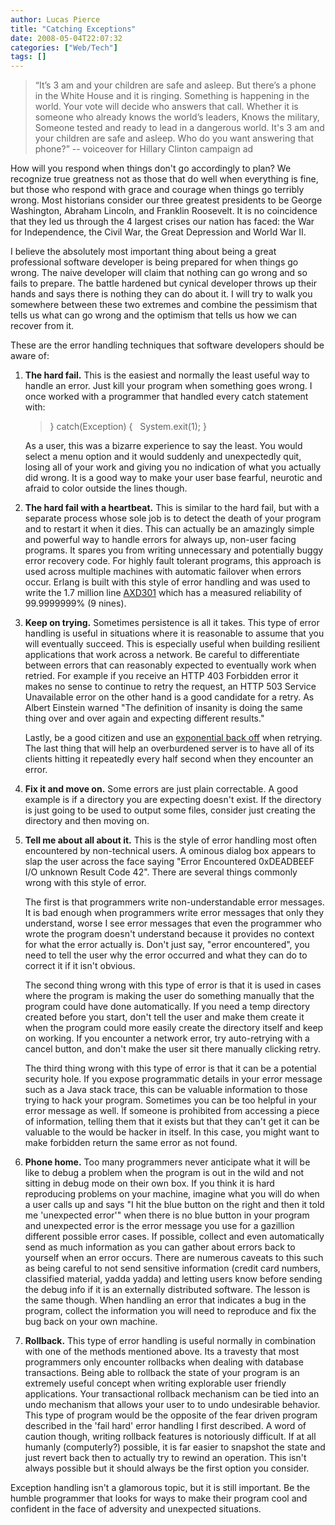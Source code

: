 ```yaml
---
author: Lucas Pierce
title: "Catching Exceptions"
date: 2008-05-04T22:07:32
categories: ["Web/Tech"]
tags: []
---
```


> “It’s 3 am and your children are safe and asleep.
> But there’s a phone in the White House and it is ringing.
> Something is happening in the world.
> Your vote will decide who answers that call.
> Whether it is someone who already knows the world’s leaders,
> Knows the military,
> Someone tested and ready to lead in a dangerous world.
> It's 3 am and your children are safe and asleep.
> Who do you want answering that phone?”
> -- voiceover for Hillary Clinton campaign ad

How will you respond when things don't go accordingly to plan? We recognize true greatness not as those that do well when everything is fine, but those who respond with grace and courage when things go terribly wrong. Most historians consider our three greatest presidents to be George Washington, Abraham Lincoln, and Franklin Roosevelt. It is no coincidence that they led us through the 4 largest crises our nation has faced: the War for Independence, the Civil War, the Great Depression and World War II.

I believe the absolutely most important thing about being a great professional software developer is being prepared for when things go wrong. The naive developer will claim that nothing can go wrong and so fails to prepare. The battle hardened but cynical developer throws up their hands and says there is nothing they can do about it. I will try to walk you somewhere between these two extremes and combine the pessimism that tells us what can go wrong and the optimism that tells us how we can recover from it.

These are the error handling techniques that software developers should be aware of:

1. **The hard fail.** This is the easiest and normally the least useful way to handle an error. Just kill your program when something goes wrong. I once worked with a programmer that handled every catch statement with:
   > } catch(Exception) {
   >   System.exit(1);
   > }

   As a user, this was a bizarre experience to say the least. You would select a menu option and it would suddenly and unexpectedly quit, losing all of your work and giving you no indication of what you actually did wrong. It is a good way to make your user base fearful, neurotic and afraid to color outside the lines though.
2. **The hard fail with a heartbeat.** This is similar to the hard fail, but with a separate process whose sole job is to detect the death of your program and to restart it when it dies. This can actually be an amazingly simple and powerful way to handle errors for always up, non-user facing programs. It spares you from writing unnecessary and potentially buggy error recovery code. For highly fault tolerant programs, this approach is used across multiple machines with automatic failover when errors occur. Erlang is built with this style of error handling and was used to write the 1.7 million line [AXD301](http://wadler.blogspot.com/2005/05/concurrency-oriented-programming-in.html) which has a measured reliability of 99.9999999% (9 nines).
3. **Keep on trying.** Sometimes persistence is all it takes. This type of error handling is useful in situations where it is reasonable to assume that you will eventually succeed. This is especially useful when building resilient applications that work across a network. Be careful to differentiate between errors that can reasonably expected to eventually work when retried. For example if you receive an HTTP 403 Forbidden error it makes no sense to continue to retry the request, an HTTP 503 Service Unavailable error on the other hand is a good candidate for a retry. As Albert Einstein warned "The definition of insanity is doing the same thing over and over again and expecting different results."

   Lastly, be a good citizen and use an [exponential back off](http://en.wikipedia.org/wiki/Exponential_backoff) when retrying. The last thing that will help an overburdened server is to have all of its clients hitting it repeatedly every half second when they encounter an error.
4. **Fix it and move on.** Some errors are just plain correctable. A good example is if a directory you are expecting doesn't exist. If the directory is just going to be used to output some files, consider just creating the directory and then moving on.
5. **Tell me about all about it.** This is the style of error handling most often encountered by non-technical users. A ominous dialog box appears to slap the user across the face saying "Error Encountered 0xDEADBEEF I/O unknown Result Code 42". There are several things commonly wrong with this style of error.

   The first is that programmers write non-understandable error messages. It is bad enough when programmers write error messages that only they understand, worse I see error messages that even the programmer who wrote the program doesn't understand because it provides no context for what the error actually is. Don't just say, "error encountered", you need to tell the user why the error occurred and what they can do to correct it if it isn't obvious.

   The second thing wrong with this type of error is that it is used in cases where the program is making the user do something manually that the program could have done automatically. If you need a temp directory created before you start, don't tell the user and make them create it when the program could more easily create the directory itself and keep on working. If you encounter a network error, try auto-retrying with a cancel button, and don't make the user sit there manually clicking retry.

   The third thing wrong with this type of error is that it can be a potential security hole. If you expose programmatic details in your error message such as a Java stack trace, this can be valuable information to those trying to hack your program. Sometimes you can be too helpful in your error message as well. If someone is prohibited from accessing a piece of information, telling them that it exists but that they can't get it can be valuable to the would be hacker in itself. In this case, you might want to make forbidden return the same error as not found.
6. **Phone home.** Too many programmers never anticipate what it will be like to debug a problem when the program is out in the wild and not sitting in debug mode on their own box. If you think it is hard reproducing problems on your machine, imagine what you will do when a user calls up and says "I hit the blue button on the right and then it told me 'unexpected error'" when there is no blue button in your program and unexpected error is the error message you use for a gazillion different possible error cases. If possible, collect and even automatically send as much information as you can gather about errors back to yourself when an error occurs. There are numerous caveats to this such as being careful to not send sensitive information (credit card numbers, classified material, yadda yadda) and letting users know before sending the debug info if it is an externally distributed software. The lesson is the same though. When handling an error that indicates a bug in the program, collect the information you will need to reproduce and fix the bug back on your own machine.
7. **Rollback.** This type of error handling is useful normally in combination with one of the methods mentioned above. Its a travesty that most programmers only encounter rollbacks when dealing with database transactions. Being able to rollback the state of your program is an extremely useful concept when writing explorable user friendly applications. Your transactional rollback mechanism can be tied into an undo mechanism that allows your user to to undo undesirable behavior. This type of program would be the opposite of the fear driven program described in the 'fail hard' error handling I first described. A word of caution though, writing rollback features is notoriously difficult. If at all humanly (computerly?) possible, it is far easier to snapshot the state and just revert back then to actually try to rewind an operation. This isn't always possible but it should always be the first option you consider.

Exception handling isn't a glamorous topic, but it is still important. Be the humble programmer that looks for ways to make their program cool and confident in the face of adversity and unexpected situations.
